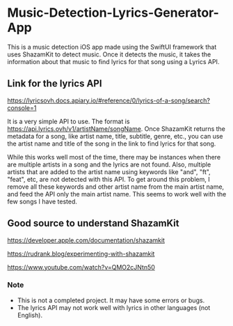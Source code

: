 # Music-Detection-Lyrics-Generator-App
This is a music detection iOS app made using the SwiftUI framework that uses ShazamKit to detect music. Once it detects the music, it takes the information about that music to find lyrics for that song using a Lyrics API.

## Link for the lyrics API
https://lyricsovh.docs.apiary.io/#reference/0/lyrics-of-a-song/search?console=1

It is a very simple API to use. The format is https://api.lyrics.ovh/v1/artistName/songName. Once ShazamKit returns the metadata for a song, like artist name, title, subtitle, genre, etc., you can use the artist name and title of the song in the link to find lyrics for that song.

While this works well most of the time, there may be instances when there are multiple artists in a song and the lyrics are not found. Also, multiple artists that are added to the artist name using keywords like "and", "ft", "feat", etc, are not detected with this API. To get around this problem, I remove all these keywords and other artist name from the main artist name, and feed the API only the main artist name. This seems to work well with the few songs I have tested.

## Good source to understand ShazamKit
https://developer.apple.com/documentation/shazamkit

https://rudrank.blog/experimenting-with-shazamkit

https://www.youtube.com/watch?v=QMO2cJNtn50

### Note
- This is not a completed project. It may have some errors or bugs.
- The lyrics API may not work well with lyrics in other languages (not English).

